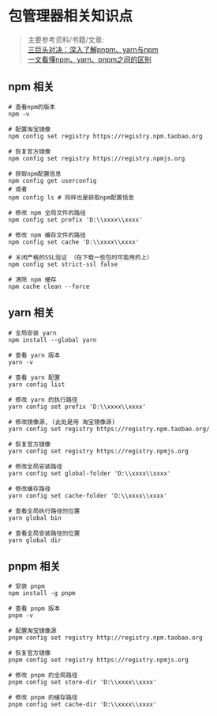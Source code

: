# 包管理器相关知识点

> 主要参考资料/书籍/文章:   
> [三巨头对决：深入了解pnpm、yarn与npm](https://developer.aliyun.com/article/1436219)  
> [一文看懂npm、yarn、pnpm之间的区别](https://zhuanlan.zhihu.com/p/37653878)



## npm 相关

```shell
# 查看npm的版本
npm -v

# 配置淘宝镜像
npm config set registry https://registry.npm.taobao.org

# 恢复官方镜像
npm config set registry https://registry.npmjs.org 

# 获取npm配置信息
npm config get userconfig
# 或者
npm config ls # 同样也是获取npm配置信息

# 修改 npm 全局文件的路径
npm config set prefix 'D:\\xxxx\\xxxx'

# 修改 npm 缓存文件的路径
npm config set cache 'D:\\xxxx\\xxxx'

# 关闭严格的SSL验证 （在下载一些包时可能用的上）
npm config set strict-ssl false

# 清除 npm 缓存
npm cache clean --force
```

## yarn 相关

```shell
# 全局安装 yarn
npm install --global yarn

# 查看 yarn 版本
yarn -v

# 查看 yarn 配置
yarn config list

# 修改 yarn 的执行路径
yarn config set prefix 'D:\\xxxx\\xxxx'

# 修改镜像源, (此处是用 淘宝镜像源)
yarn config set registry https://registry.npm.taobao.org/

# 恢复官方镜像
yarn config set registry https://registry.npmjs.org

# 修改全局安装路径
yarn config set global-folder 'D:\\xxxx\\xxxx'

# 修改缓存路径
yarn config set cache-folder 'D:\\xxxx\\xxxx'

# 查看全局执行路径的位置
yarn global bin

# 查看全局安装路径的位置
yarn global dir
```

## pnpm 相关

```shell
# 安装 pnpm
npm install -g pnpm

# 查看 pnpm 版本
pnpm -v

# 配置淘宝镜像源
pnpm config set registry http://registry.npm.taobao.org

# 恢复官方镜像
pnpm config set registry https://registry.npmjs.org

# 修改 pnpm 的全局路径
pnpm config set store-dir 'D:\\xxxx\\xxxx'

# 修改 pnpm 的缓存路径
pnpm config set cache-dir 'D:\\xxxx\\xxxx'
```